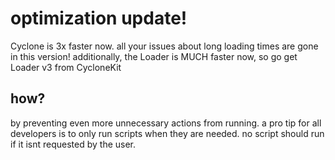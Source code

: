 # optimization update!
Cyclone is 3x faster now. all your issues about long loading times are gone in this version! additionally, the Loader is MUCH faster now, so go get Loader v3 from CycloneKit

## how?
by preventing even more unnecessary actions from running. a pro tip for all developers is to only run scripts when they are needed. no script should run if it isnt requested by the user.